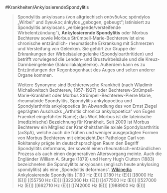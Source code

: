 #Krankheiten/AnkylosierendeSpondylitis
> Spondylitis ankylosans (von altgriechisch σπόνδυλος spóndylos „Wirbel“ und ἄγκυλος ánkylos „gebogen, gebeugt“; latinisiert zu Spondylitis ankylosans „verbiegende/versteifende Wirbelentzündung“), **Ankylosierende Spondylitis** oder Morbus Bechterew sowie Morbus Strümpell-Marie-Bechterew ist eine chronische entzündlich- rheumatische Erkrankung mit Schmerzen und Versteifung von Gelenken. Sie gehört zur Gruppe der Erkrankungen der Wirbelsäulengelenke (Spondyloarthritiden) und betrifft vorwiegend die Lenden- und Brustwirbelsäule und die Kreuz-Darmbeingelenke (Sakroiliakalgelenke). Außerdem kann es zu Entzündungen der Regenbogenhaut des Auges und selten anderer Organe kommen.
>
> Weitere Synonyme sind Bechterewsche Krankheit (nach Wladimir Michailowitsch Bechterew, 1857–1927) oder Bechterew-Strümpell-Marie-Krankheit oder Morbus Strümpell-Bechterew-Pierre Marie, rheumatoide Spondylitis, Spondylitis ankylopoetica und Spondylarthritis ankylopoetica (in Abwandlung des von Ernst Ziegel geprägten Ausdrucks „Arthritis chronica ankylopoetica“ von Eugen Fraenkel eingeführter Name); das Wort Morbus ist die lateinische (medizinische) Bezeichnung für Krankheit. Seit 2009 ist Morbus Bechterew ein Mitglied der Krankheitsfamilie axiale Spondyloarthritis (axSpA), welche auch die frühen und weniger ausgeprägten Formen von Morbus Bechterew mit einbezieht.Der Pathologe Carl von Rokitansky prägte im deutschsprachigen Raum den Begriff Spondylitits deformans, der sowohl einen rheumatisch-entzündlichen Prozess als auch einen degenerativen Altersvorgang meinte. Auch die Engländer William A. Sturge (1879) und Henry Hugh Clutton (1883) bezeichneten die Spondylitits ankylosans (englisch heute ankylosing spondylitis) als eine „Spondylitis deformans“.
> [Wikipedia](https://de.wikipedia.org/wiki/Spondylitis%20ankylosans)
Ankylosierende Spondylitis
[[190 Hz (E)]]
[[180 Hz (E)]]
[[8000 Hz (E)]]
[[55750 Hz (E)]]
[[322060 Hz (E)]]
[[477500 Hz (E)]]
[[527000 Hz (E)]]
[[662710 Hz (E)]]
[[742000 Hz (E)]]
[[988900 Hz (E)]]